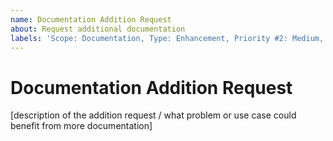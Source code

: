 ```yaml
---
name: Documentation Addition Request
about: Request additional documentation
labels: 'Scope: Documentation, Type: Enhancement, Priority #2: Medium, Status #1: Requested'
---
```


# Documentation Addition Request #

[description of the addition request / what problem or use case could benefit from more documentation]
